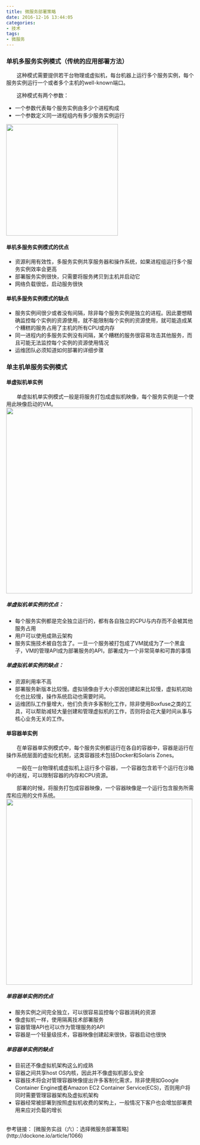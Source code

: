 ```yaml
---
title: 微服务部署策略
date: 2016-12-16 13:44:05
categories:
- 技术
tags:
- 微服务
---
```

### 单机多服务实例模式（传统的应用部署方法）
&emsp;&emsp;这种模式需要提供若干台物理或虚拟机，每台机器上运行多个服务实例，每个服务实例运行一个或者多个主机的well-known端口。

&emsp;&emsp;这种模式有两个参数：
* 一个参数代表每个服务实例由多少个进程构成
* 一个参数定义同一进程组内有多少服务实例运行
<!-- more -->

<img src="/images/Microservices/Deployment-strategy-of-micro-service/Multi-instance-in-a-host.png" width=300 height=300 />

#### 单机多服务实例模式的优点
* 资源利用有效性，多服务实例共享服务器和操作系统，如果进程组运行多个服务实例效率会更高
* 部署服务实例很快，只需要将服务拷贝到主机并启动它
* 网络负载很低，启动服务很快

#### 单机多服务实例模式的缺点
* 服务实例间很少或者没有间隔，除非每个服务实例是独立的进程。因此要想精确监控每个实例的资源使用，就不能限制每个实例的资源使用，就可能造成某个糟糕的服务占用了主机的所有CPU或内存
* 同一进程内的多服务实例没有间隔，某个糟糕的服务很容易攻击其他服务，而且可能无法监控每个实例的资源使用情况
* 运维团队必须知道如何部署的详细步骤

### 单主机单服务实例模式
#### 单虚拟机单实例
&emsp;&emsp;单虚拟机单实例模式一般是将服务打包成虚拟机映像，每个服务实例是一个使用此映像启动的VM。
<img src="/images/Microservices/Deployment-strategy-of-micro-service/Single-instance-in-a-VM.png" width=500 height=500 />
##### 单虚拟机单实例的优点：
* 每个服务实例都是完全独立运行的，都有各自独立的CPU与内存而不会被其他服务占用
* 用户可以使用成熟云架构
* 服务实施技术被自包含了。一旦一个服务被打包成了VM就成为了一个黑盒子，VM的管理API成为部署服务的API，部署成为一个非常简单和可靠的事情

##### 单虚拟机单实例的缺点：
* 资源利用率不高
* 部署服务新版本比较慢。虚拟镜像由于大小原因创建起来比较慢，虚拟机初始化也比较慢，操作系统启动也需要时间。
* 运维团队工作量增大，他们负责许多客制化工作，除非使用Boxfuse之类的工具，可以帮助减轻大量创建和管理虚拟机的工作，否则将会花大量时间从事与核心业务无关的工作。

#### 单容器单实例
&emsp;&emsp;在单容器单实例模式中，每个服务实例都运行在各自的容器中，容器是运行在操作系统层面的虚拟化机制，这类容器技术包括Docker和Solaris Zones。

&emsp;&emsp;一般在一台物理机或虚拟机上运行多个容器，一个容器包含若干个运行在沙箱中的进程，可以限制容器的内存和CPU资源。

&emsp;&emsp;部署的时候，将服务打包成容器映像，一个容器映像是一个运行包含服务所需库和应用的文件系统。
<img src="/images/Microservices/Deployment-strategy-of-micro-service/Single-instance-in-a-container.png" width=500 height=500 />
##### 单容器单实例的优点
* 服务实例之间完全独立，可以很容易监控每个容器消耗的资源
* 像虚拟机一样，使用隔离技术部署服务
* 容器管理API也可以作为管理服务的API
* 容器是一个轻量级技术，容器映像创建起来很快，容器启动也很快

##### 单容器单实例的缺点
* 目前还不像虚拟机架构这么的成熟 
* 容器之间共享host OS内核，因此并不像虚拟机那么安全
* 容器技术将会对管理容器映像提出许多客制化需求，除非使用如Google Container Engine或者Amazon EC2 Container Service(ECS)，否则用户将同时需要管理容器架构及虚拟机架构
* 容器经常被部署到按照虚拟机收费的架构上，一般情况下客户也会增加部署费用来应对负载的增长

<br/>
参考链接：
[微服务实战（六）：选择微服务部署策略](http://dockone.io/article/1066)
